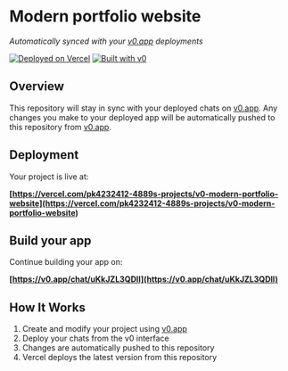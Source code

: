# Modern portfolio website

*Automatically synced with your [v0.app](https://v0.app) deployments*

[![Deployed on Vercel](https://img.shields.io/badge/Deployed%20on-Vercel-black?style=for-the-badge&logo=vercel)](https://vercel.com/pk4232412-4889s-projects/v0-modern-portfolio-website)
[![Built with v0](https://img.shields.io/badge/Built%20with-v0.app-black?style=for-the-badge)](https://v0.app/chat/uKkJZL3QDll)

## Overview

This repository will stay in sync with your deployed chats on [v0.app](https://v0.app).
Any changes you make to your deployed app will be automatically pushed to this repository from [v0.app](https://v0.app).

## Deployment

Your project is live at:

**[https://vercel.com/pk4232412-4889s-projects/v0-modern-portfolio-website](https://vercel.com/pk4232412-4889s-projects/v0-modern-portfolio-website)**

## Build your app

Continue building your app on:

**[https://v0.app/chat/uKkJZL3QDll](https://v0.app/chat/uKkJZL3QDll)**

## How It Works

1. Create and modify your project using [v0.app](https://v0.app)
2. Deploy your chats from the v0 interface
3. Changes are automatically pushed to this repository
4. Vercel deploys the latest version from this repository

